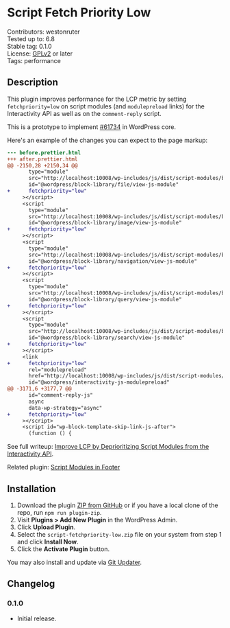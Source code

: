 # Script Fetch Priority Low #

Contributors: westonruter  
Tested up to: 6.8  
Stable tag:   0.1.0  
License:      [GPLv2](https://www.gnu.org/licenses/gpl-2.0.html) or later  
Tags:         performance

## Description ##

This plugin improves performance for the LCP metric by setting `fetchpriority=low` on script modules (and `modulepreload` links) for the Interactivity API as well as on the `comment-reply` script.

This is a prototype to implement [#61734](https://core.trac.wordpress.org/ticket/61734) in WordPress core.

Here's an example of the changes you can expect to the page markup:

```diff
--- before.prettier.html
+++ after.prettier.html
@@ -2150,28 +2150,34 @@
       type="module"
       src="http://localhost:10008/wp-includes/js/dist/script-modules/block-library/file/view.min.js?ver=fdc2f6842e015af83140"
       id="@wordpress/block-library/file/view-js-module"
+      fetchpriority="low"
     ></script>
     <script
       type="module"
       src="http://localhost:10008/wp-includes/js/dist/script-modules/block-library/image/view.min.js?ver=e38a2f910342023b9d19"
       id="@wordpress/block-library/image/view-js-module"
+      fetchpriority="low"
     ></script>
     <script
       type="module"
       src="http://localhost:10008/wp-includes/js/dist/script-modules/block-library/navigation/view.min.js?ver=61572d447d60c0aa5240"
       id="@wordpress/block-library/navigation/view-js-module"
+      fetchpriority="low"
     ></script>
     <script
       type="module"
       src="http://localhost:10008/wp-includes/js/dist/script-modules/block-library/query/view.min.js?ver=f55e93a1ad4806e91785"
       id="@wordpress/block-library/query/view-js-module"
+      fetchpriority="low"
     ></script>
     <script
       type="module"
       src="http://localhost:10008/wp-includes/js/dist/script-modules/block-library/search/view.min.js?ver=208bf143e4074549fa89"
       id="@wordpress/block-library/search/view-js-module"
+      fetchpriority="low"
     ></script>
     <link
+      fetchpriority="low"
       rel="modulepreload"
       href="http://localhost:10008/wp-includes/js/dist/script-modules/interactivity/index.min.js?ver=55aebb6e0a16726baffb"
       id="@wordpress/interactivity-js-modulepreload"
@@ -3171,6 +3177,7 @@
       id="comment-reply-js"
       async
       data-wp-strategy="async"
+      fetchpriority="low"
     ></script>
     <script id="wp-block-template-skip-link-js-after">
       (function () {
```

See full writeup: [Improve LCP by Deprioritizing Script Modules from the Interactivity API](https://weston.ruter.net/2025/05/26/improve-lcp-by-deprioritizing-interactivity-api-script-modules/).

Related plugin: [Script Modules in Footer](https://github.com/westonruter/script-modules-in-footer)

## Installation ##

1. Download the plugin [ZIP from GitHub](https://github.com/westonruter/script-fetchpriority-low/archive/refs/heads/main.zip) or if you have a local clone of the repo, run `npm run plugin-zip`.
2. Visit **Plugins > Add New Plugin** in the WordPress Admin.
3. Click **Upload Plugin**.
4. Select the `script-fetchpriority-low.zip` file on your system from step 1 and click **Install Now**.
5. Click the **Activate Plugin** button.

You may also install and update via [Git Updater](https://git-updater.com/).

## Changelog ##

### 0.1.0 ###

* Initial release.
